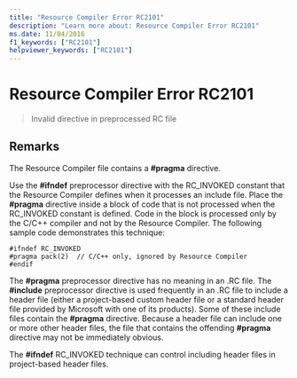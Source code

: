 ```yaml
---
title: "Resource Compiler Error RC2101"
description: "Learn more about: Resource Compiler Error RC2101"
ms.date: 11/04/2016
f1_keywords: ["RC2101"]
helpviewer_keywords: ["RC2101"]
---
```

# Resource Compiler Error RC2101

> Invalid directive in preprocessed RC file

## Remarks

The Resource Compiler file contains a **#pragma** directive.

Use the **#ifndef** preprocessor directive with the RC_INVOKED constant that the Resource Compiler defines when it processes an include file. Place the **#pragma** directive inside a block of code that is not processed when the RC_INVOKED constant is defined. Code in the block is processed only by the C/C++ compiler and not by the Resource Compiler. The following sample code demonstrates this technique:

```
#ifndef RC_INVOKED
#pragma pack(2)  // C/C++ only, ignored by Resource Compiler
#endif
```

The **#pragma** preprocessor directive has no meaning in an .RC file. The **#include** preprocessor directive is used frequently in an .RC file to include a header file (either a project-based custom header file or a standard header file provided by Microsoft with one of its products). Some of these include files contain the **#pragma** directive. Because a header file can include one or more other header files, the file that contains the offending **#pragma** directive may not be immediately obvious.

The **#ifndef** RC_INVOKED technique can control including header files in project-based header files.
